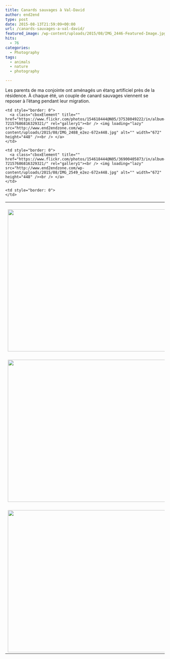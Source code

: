 ```yaml
---
title: Canards sauvages à Val-David
author: end2end
type: post
date: 2015-08-13T21:59:09+00:00
url: /canards-sauvages-a-val-david/
featured_image: /wp-content/uploads/2015/08/IMG_2446-Featured-Image.jpg
hits:
  - 76
categories:
  - Photography
tags:
  - animals
  - nature
  - photography

---
```

Les parents de ma conjointe ont aménagés un étang artificiel près de la résidence. À chaque été, un couple de canard sauvages viennent se reposer à l&#8217;étang pendant leur migration.<!--more-->

<table border="0" cellpadding="0" cellspacing="0" style="border: 0">
  <tr>
    <td style="border: 0">
      <a class="cboxElement" title="" href="https://www.flickr.com/photos/154618444@N05/37538053182/in/album-72157686816329321/" rel="gallery1"><br /> <img loading="lazy" src="http://www.end2endzone.com/wp-content/uploads/2015/08/IMG_2446_e2ez-672x448.jpg" alt="" width="672" height="448" /><br /> </a>
    </td>
    
    <td style="border: 0">
      <a class="cboxElement" title="" href="https://www.flickr.com/photos/154618444@N05/37538049222/in/album-72157686816329321/" rel="gallery1"><br /> <img loading="lazy" src="http://www.end2endzone.com/wp-content/uploads/2015/08/IMG_2488_e2ez-672x448.jpg" alt="" width="672" height="448" /><br /> </a>
    </td>
  </tr>
  
  <tr>
    <td style="border: 0">
      <a class="cboxElement" title="" href="https://www.flickr.com/photos/154618444@N05/37538046922/in/album-72157686816329321/" rel="gallery1"><br /> <img loading="lazy" src="http://www.end2endzone.com/wp-content/uploads/2015/08/IMG_2526_e2ez-672x448.jpg" alt="" width="672" height="448" /><br /> </a>
    </td>
    
    <td style="border: 0">
      <a class="cboxElement" title="" href="https://www.flickr.com/photos/154618444@N05/36900405873/in/album-72157686816329321/" rel="gallery1"><br /> <img loading="lazy" src="http://www.end2endzone.com/wp-content/uploads/2015/08/IMG_2549_e2ez-672x448.jpg" alt="" width="672" height="448" /><br /> </a>
    </td>
  </tr>
  
  <tr>
    <td style="border: 0">
      <a class="cboxElement" title="" href="https://www.flickr.com/photos/154618444@N05/37538045602/in/album-72157686816329321/" rel="gallery1"><br /> <img loading="lazy" src="http://www.end2endzone.com/wp-content/uploads/2015/08/IMG_2567_e2ez-672x448.jpg" alt="" width="672" height="448" /><br /> </a>
    </td>
    
    <td style="border: 0">
    </td>
  </tr>
</table>